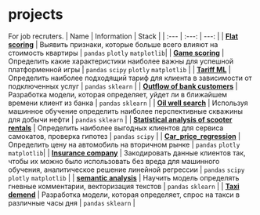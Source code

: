 # projects
For job recruters.
| Name | Information | Stack |
| :---         |     :---:      |          ---: |
| [**Flat scoring**](flat_scoring_git.ipynb)   | Выявить признаки, которые больше всего влияют на стоимость квартиры     | `pandas` `plotly` `matplotlib`|
| [**Game scoring**](game_scoring_git.ipynb)   | Определить какие характеристики наиболее важны для успешной платформенной игры       | `pandas` `scipy` `plotly` `matplotlib`     |
| [**Tariff ML**](tariff_classification_git.ipynb)   | Определить наиболее подходящий тариф для клиента в зависимости от подключенных услуг     | `pandas` `sklearn`    |
| [**Outflow of bank customers**](bank_clients_ml_git.ipynb)     | Разработка модели, которая определяет, уйдет ли в ближайшем времени клиент из банка      | `pandas` `sklearn`       |
| [**Oil well search**](ml_regression_git.ipynb)     | Используя машинное обучение определить наиболее перспективные скважины для добычи нефти    | `pandas` `sklearn`       |
| [**Statistical analysis of scooter rentals**](hypotheses_statistics_git.ipynb)    | Определить наиболее выгодных клиентов для сервиса самокатов, проверка гипотез       | `pandas` `scipy`     |
| [**Car_price_regression**](car_price_git.ipynb)   | Определить цену на автомобиль на вторичном рынке     | `pandas` `plotly` `matplotlib`|
| [**Insurance company**](matrix_to_code_git.ipynb)   | Закодировать данные клиентов так, чтобы их можно было использовать без вреда для машинного обучения, аналитическое решение линейной регрессии    | `pandas` `scipy` `plotly` `matplotlib`     |
| [**semantic analysis**](text_ml_git.ipynb)   | Научить модель определять гневные комментарии, векторизация текстов   | `pandas` `sklearn`    |
| [**Taxi demend**](time-series_git.ipynb)     | Разработка модели, которая определяет, спрос на такси в различные часы дня | `pandas` `sklearn`       |
